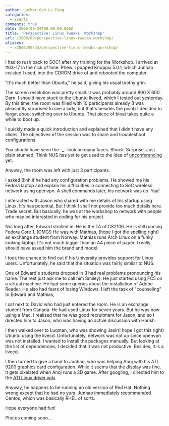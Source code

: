 ```yaml
---
author: Luther Goh Lu Feng
categories:
  - Events
comments: true
date: 2006-09-24T00:00:00.000Z
title: 'Perspective: Linux Tweaks  Workshop'
url: /2006/09/perspective-linux-tweaks-workshop/
aliases:
  - /2006/09/24/perspective-linux-tweaks-workshop/
---
```


I had to rush back to SOC1 after my training for the Workshop. I arrived at #03-17 in the nick of time. Phew. I popped Knoppix 5.0.1, which Junhao insisted I used, into the CDROM drive of and rebooted the computer.

"It's much better than Ubuntu," he said, giving his usual toothy grin.

The screen resolution was pretty small. It was probably around 800 X 600. Darn. I should have stuck to the Ubuntu livecd, which I tested out yesterday. By this time, the room was filled with 10 participants already (I was pleasantly surprised to see a lady, but that's besides the point) I decided to forget about switching over to Ubuntu. That piece of bloat takes quite a while to boot up.

I quickly made a quick introduction and explained that I didn't have any slides. The objectives of the session was to share and troubleshoot configurations.

You should have seen the -_- look on many faces. Shock. Surprise. Just plain stunned. Think NUS has yet to get used to the idea of <a title="unconferencing" href="http://money.cnn.com/2006/06/05/technology/business2_unconference0606/">unconferencing</a> yet.

Anyway, the room was left with just 3 participants.

I asked Binh if he had any configuration problems. He showed me his Fedora laptop and explain his difficulties in connecting to SoC wireless network using openvpn. A shell commands later, his network was up. Yay!

I interacted with Jason who shared with me details of his startup using Linux. It's has potential. But I think I shall not provide too much details here. Trade secret. But basically, he was at the workshop to network with people who may be interested in coding for his project.

Not long after, Edward strolled in. He is the TA of CS2106. He is still running Fedora Core 1. (OMG!) He was with Mathias, (hope I got the spelling right) an exchange student from Norway. Mathias runs Arch Linux on a funky looking laptop. It's not much bigger than an A4 piece of paper. I really should have asked him the brand and model.

I took the chance to find out if his University provides support for Linux users. Unfortunately, he said that the situation was fairly similar to NUS.

One of Edward's students dropped in (I had real problems pronouncing his name. The rest just ask me to call him Smiley). He just started using FC5 on a virtual machine. He had some queries about the installation of Adobe Reader. He also had fears of losing Windows. I left the task of "counseling" to Edward and Mathias,

I sat next to David who had just entered the room. He is an exchange student from Canada. He had used Linux for seven years. But he was now using a Mac. I realised that he was good recruitment for Jason, and so I directed him to Jason, who was having an active discussion with Harish.

I then walked over to Luqman, who was showing Jasir(I hope I got this right) Ubuntu using the livecd. Unfortunately, network was not up since openvpn was not installed. I wanted to install the packages manually. But looking at the list of dependencies, I decided that it was not productive. Besides, it is a livecd.

I then turned to give a hand to Junhao, who was helping Anoj with his ATI 9200 graphics card configuration. While it seems that the display was fine. It gets pixelated when Anoj runs a 3D game. After googling, I directed him to the <a title="ATI Linux driver wiki" href="http://wiki.cchtml.com/index.php/Main_Page">ATI Linux driver wiki</a>.

Anyway, he happens to be running an old version of Red Hat. Nothing wrong except that he had no yum. Junhao immediately recommended Centos, which was basically RHEL of sorts.

Hope everyone had fun!

Photos coming soon....
